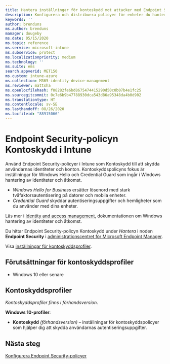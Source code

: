 ```yaml
---
title: Hantera inställningar för kontoskydd mot attacker med Endpoint Security-policyer i Microsoft Intune | Microsoft Docs
description: Konfigurera och distribuera policyer för enheter du hanterar med inställningar för Endpoint Security-policyn Kontoskydd i Microsoft Endpoint Manager.
keywords: ''
author: brenduns
ms.author: brenduns
manager: dougeby
ms.date: 05/15/2020
ms.topic: reference
ms.service: microsoft-intune
ms.subservice: protect
ms.localizationpriority: medium
ms.technology: ''
ms.suite: ems
search.appverid: MET150
ms.custom: intune-azure
ms.collection: M365-identity-device-management
ms.reviewer: mattsha
ms.openlocfilehash: f08282fe6bd8675474415290d50c0b07b4e1fc25
ms.sourcegitcommit: 0c7e6b9b47788930dca543d86a95348da4b0d902
ms.translationtype: HT
ms.contentlocale: sv-SE
ms.lasthandoff: 08/26/2020
ms.locfileid: "88915066"
---
```

# <a name="account-protection-policy-for-endpoint-security-in-intune"></a>Endpoint Security-policyn Kontoskydd i Intune

Använd Endpoint Security-policyer i Intune som Kontoskydd till att skydda användarnas identiteter och konton. Kontoskyddspolicyns fokus är inställningar för Windows Hello och Credential Guard som ingår i Windows hantering av identiteter och åtkomst.

- *Windows Hello for Business* ersätter lösenord med stark tvåfaktorsautentisering på datorer och mobila enheter.
- *Credential Guard* skyddar autentiseringsuppgifter och hemligheter som du använder med dina enheter.

Läs mer i [Identity and access management](/windows/security/identity-protection/), dokumentationen om Windows hantering av identiteter och åtkomst.

Du hittar Endpoint Security-policyn Kontoskydd under *Hantera* i noden **Endpoint Security** i [administrationscentret för Microsoft Endpoint Manager](https://go.microsoft.com/fwlink/?linkid=2109431).

Visa [inställningar för kontoskyddsprofiler](../protect/endpoint-security-asr-profile-settings.md).

## <a name="prerequisites-for-account-protection-profiles"></a>Förutsättningar för kontoskyddsprofiler

- Windows 10 eller senare

## <a name="account-protection-profiles"></a>Kontoskyddsprofiler

*Kontoskyddsprofiler finns i förhandsversion*.

**Windows 10-profiler**:

- **Kontoskydd** *(förhandsversion)* – inställningar för kontoskyddspolicyer som hjälper dig att skydda användarnas autentiseringsuppgifter.

## <a name="next-steps"></a>Nästa steg

[Konfigurera Endpoint Security-policyer](../protect/endpoint-security-policy.md#create-an-endpoint-security-policy)